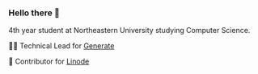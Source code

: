 ### Hello there 👋

4th year student at Northeastern University studying Computer Science.

👩‍💻 Technical Lead for [Generate](https://generatenu.com/)

🔨 Contributor for [Linode](https://github.com/amisiorek-akamai)
